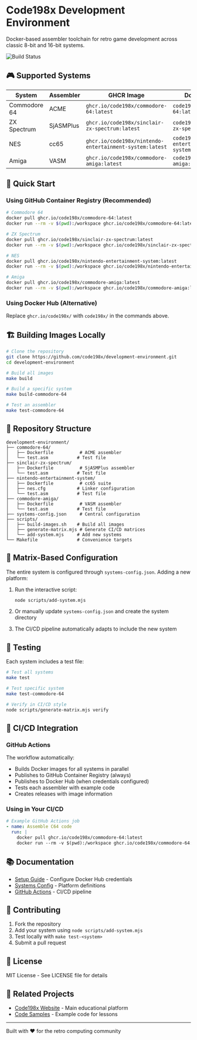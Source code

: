 # Code198x Development Environment

Docker-based assembler toolchain for retro game development across classic 8-bit and 16-bit systems.

![Build Status](https://github.com/code198x/development-environment/actions/workflows/docker-build.yml/badge.svg)

## 🎮 Supported Systems

| System | Assembler | GHCR Image | Docker Hub |
|--------|-----------|------------|------------|
| Commodore 64 | ACME | `ghcr.io/code198x/commodore-64:latest` | `code198x/commodore-64:latest` |
| ZX Spectrum | SjASMPlus | `ghcr.io/code198x/sinclair-zx-spectrum:latest` | `code198x/sinclair-zx-spectrum:latest` |
| NES | cc65 | `ghcr.io/code198x/nintendo-entertainment-system:latest` | `code198x/nintendo-entertainment-system:latest` |
| Amiga | VASM | `ghcr.io/code198x/commodore-amiga:latest` | `code198x/commodore-amiga:latest` |

## 🚀 Quick Start

### Using GitHub Container Registry (Recommended)

```bash
# Commodore 64
docker pull ghcr.io/code198x/commodore-64:latest
docker run --rm -v $(pwd):/workspace ghcr.io/code198x/commodore-64:latest -o program.prg main.asm

# ZX Spectrum
docker pull ghcr.io/code198x/sinclair-zx-spectrum:latest
docker run --rm -v $(pwd):/workspace ghcr.io/code198x/sinclair-zx-spectrum:latest main.asm

# NES
docker pull ghcr.io/code198x/nintendo-entertainment-system:latest
docker run --rm -v $(pwd):/workspace ghcr.io/code198x/nintendo-entertainment-system:latest main.asm -o main.o

# Amiga
docker pull ghcr.io/code198x/commodore-amiga:latest
docker run --rm -v $(pwd):/workspace ghcr.io/code198x/commodore-amiga:latest -Fhunkexe -o program main.asm
```

### Using Docker Hub (Alternative)

Replace `ghcr.io/code198x/` with `code198x/` in the commands above.

## 🏗️ Building Images Locally

```bash
# Clone the repository
git clone https://github.com/code198x/development-environment.git
cd development-environment

# Build all images
make build

# Build a specific system
make build-commodore-64

# Test an assembler
make test-commodore-64
```

## 📁 Repository Structure

```
development-environment/
├── commodore-64/
│   ├── Dockerfile          # ACME assembler
│   └── test.asm           # Test file
├── sinclair-zx-spectrum/
│   ├── Dockerfile          # SjASMPlus assembler
│   └── test.asm           # Test file
├── nintendo-entertainment-system/
│   ├── Dockerfile          # cc65 suite
│   ├── nes.cfg            # Linker configuration
│   └── test.asm           # Test file
├── commodore-amiga/
│   ├── Dockerfile          # VASM assembler
│   └── test.asm           # Test file
├── systems-config.json     # Central configuration
├── scripts/
│   ├── build-images.sh    # Build all images
│   ├── generate-matrix.mjs # Generate CI/CD matrices
│   └── add-system.mjs     # Add new systems
└── Makefile               # Convenience targets
```

## 🔧 Matrix-Based Configuration

The entire system is configured through `systems-config.json`. Adding a new platform:

1. Run the interactive script:
   ```bash
   node scripts/add-system.mjs
   ```

2. Or manually update `systems-config.json` and create the system directory

3. The CI/CD pipeline automatically adapts to include the new system

## 🧪 Testing

Each system includes a test file:

```bash
# Test all systems
make test

# Test specific system
make test-commodore-64

# Verify in CI/CD style
node scripts/generate-matrix.mjs verify
```

## 🔄 CI/CD Integration

### GitHub Actions

The workflow automatically:
- Builds Docker images for all systems in parallel
- Publishes to GitHub Container Registry (always)
- Publishes to Docker Hub (when credentials configured)
- Tests each assembler with example code
- Creates releases with image information

### Using in Your CI/CD

```yaml
# Example GitHub Actions job
- name: Assemble C64 code
  run: |
    docker pull ghcr.io/code198x/commodore-64:latest
    docker run --rm -v $(pwd):/workspace ghcr.io/code198x/commodore-64:latest -o output.prg main.asm
```

## 📚 Documentation

- [Setup Guide](SETUP.md) - Configure Docker Hub credentials
- [Systems Config](systems-config.json) - Platform definitions
- [GitHub Actions](.github/workflows/docker-build.yml) - CI/CD pipeline

## 🤝 Contributing

1. Fork the repository
2. Add your system using `node scripts/add-system.mjs`
3. Test locally with `make test-<system>`
4. Submit a pull request

## 📜 License

MIT License - See LICENSE file for details

## 🔗 Related Projects

- [Code198x Website](https://code198x.stevehill.xyz) - Main educational platform
- [Code Samples](https://github.com/code198x/code-samples) - Example code for lessons

---

Built with ❤️ for the retro computing community